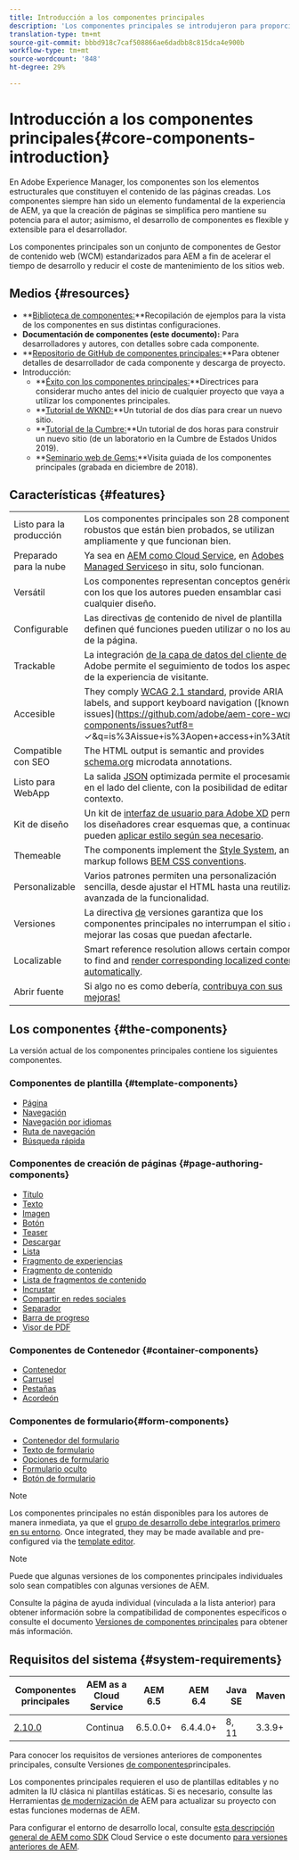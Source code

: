 ```yaml
---
title: Introducción a los componentes principales
description: 'Los componentes principales se introdujeron para proporcionar componentes básicos sólidos y ampliables, basados en las últimas tecnologías y prácticas recomendadas. '
translation-type: tm+mt
source-git-commit: bbbd918c7caf508866ae6dadbb8c815dca4e900b
workflow-type: tm+mt
source-wordcount: '848'
ht-degree: 29%

---
```



# Introducción a los componentes principales{#core-components-introduction}

En Adobe Experience Manager, los componentes son los elementos estructurales que constituyen el contenido de las páginas creadas. Los componentes siempre han sido un elemento fundamental de la experiencia de AEM, ya que la creación de páginas se simplifica pero mantiene su potencia para el autor; asimismo, el desarrollo de componentes es flexible y extensible para el desarrollador.

Los componentes principales son un conjunto de componentes de Gestor de contenido web (WCM) estandarizados para AEM a fin de acelerar el tiempo de desarrollo y reducir el coste de mantenimiento de los sitios web.

## Medios {#resources}

* **[Biblioteca de componentes:](https://www.adobe.com/go/aem_cmp_library)**Recopilación de ejemplos para la vista de los componentes en sus distintas configuraciones.
* **Documentación de componentes (este documento):** Para desarrolladores y autores, con detalles sobre cada componente.
* **[Repositorio de GitHub de componentes principales:](https://github.com/adobe/aem-core-wcm-components)**Para obtener detalles de desarrollador de cada componente y descarga de proyecto.
* Introducción:
   * **[Éxito con los componentes principales:](/help/developing/success.md)**Directrices para considerar mucho antes del inicio de cualquier proyecto que vaya a utilizar los componentes principales.
   * **[Tutorial de WKND:](https://docs.adobe.com/content/help/en/experience-manager-learn/getting-started-wknd-tutorial-develop/overview.html)**Un tutorial de dos días para crear un nuevo sitio.
   * **[Tutorial de la Cumbre:](https://expleague.azureedge.net/labs/L767/index.html)**Un tutorial de dos horas para construir un nuevo sitio (de un laboratorio en la Cumbre de Estados Unidos 2019).
   * **[Seminario web de Gems:](https://helpx.adobe.com/experience-manager/kt/eseminars/gems/AEM-Core-Components.html)**Visita guiada de los componentes principales (grabada en diciembre de 2018).

## Características {#features}

|  |  |
|---|---|
| Listo para la producción | Los componentes principales son 28 componentes robustos que están bien probados, se utilizan ampliamente y que funcionan bien. |
| Preparado para la nube | Ya sea en [AEM como Cloud Service](https://docs.adobe.com/content/help/en/experience-manager-cloud-service/landing/home.html), en [Adobes Managed Services](https://github.com/adobe/aem-project-archetype/tree/master/src/main/archetype/dispatcher.ams)o in situ, solo funcionan. |
| Versátil | Los componentes representan conceptos genéricos con los que los autores pueden ensamblar casi cualquier diseño. |
| Configurable | Las directivas [de](https://docs.adobe.com/content/help/en/experience-manager-65/developing/platform/templates/page-templates-editable.html#content-policies) contenido de nivel de plantilla definen qué funciones pueden utilizar o no los autores de la página. |
| Trackable | La integración [de la capa de datos del cliente de](/help/developing/data-layer/overview.md) Adobe permite el seguimiento de todos los aspectos de la experiencia de visitante. |
| Accesible | They comply [WCAG 2.1 standard](https://www.w3.org/TR/WCAG21/), provide ARIA labels, and support keyboard navigation ([known issues](https://github.com/adobe/aem-core-wcm-components/issues?utf8= ✓&amp;q=is%3Aissue+is%3Aopen+access+in%3Atítulo)). |
| Compatible con SEO | The HTML output is semantic and provides [schema.org](https://schema.org) microdata annotations. |
| Listo para WebApp | La salida [JSON](https://docs.adobe.com/content/help/en/experience-manager-learn/foundation/development/develop-sling-model-exporter.html) optimizada permite el procesamiento en el lado del cliente, con la posibilidad de editar [](https://docs.adobe.com/content/help/en/experience-manager-learn/sites/spa-editor/spa-editor-framework-feature-video-use.html)en contexto. |
| Kit de diseño | Un kit de [interfaz de usuario para Adobe XD](https://docs.adobe.com/content/help/en/experience-manager-learn/getting-started-wknd-tutorial-develop/assets/overview/AEM_UI-kit_Wireframe.xd) permite a los diseñadores crear esquemas que, a continuación, pueden [aplicar estilo según sea necesario](https://docs.adobe.com/content/help/en/experience-manager-learn/getting-started-wknd-tutorial-develop/assets/overview/AEM_UI-kit_WKND.xd). |
| Themeable | The components implement the [Style System](https://docs.adobe.com/content/help/en/experience-manager-65/developing/components/style-system.html), and the markup follows [BEM CSS conventions](http://getbem.com/). |
| Personalizable | Varios patrones permiten una personalización [](developing/customizing.md)sencilla, desde ajustar el HTML hasta una reutilización avanzada de la funcionalidad. |
| Versiones | La directiva [de](https://github.com/adobe/aem-core-wcm-components/wiki/Versioning-policies) versiones garantiza que los componentes principales no interrumpan el sitio al mejorar las cosas que puedan afectarle. |
| Localizable | Smart reference resolution allows certain components to find and [render corresponding localized content automatically](get-started/localization.md). |
| Abrir fuente | Si algo no es como debería, [contribuya con sus mejoras!](https://github.com/adobe/aem-core-wcm-components/blob/master/CONTRIBUTING.md) |

## Los componentes {#the-components}

La versión actual de los componentes principales contiene los siguientes componentes.

### Componentes de plantilla {#template-components}

* [Página](components/page.md)
* [Navegación](components/navigation.md)
* [Navegación por idiomas](components/language-navigation.md)
* [Ruta de navegación](components/breadcrumb.md)
* [Búsqueda rápida](components/quick-search.md)

### Componentes de creación de páginas {#page-authoring-components}

* [Título](components/title.md)
* [Texto](components/text.md)
* [Imagen](components/image.md)
* [Botón](components/button.md)
* [Teaser](components/teaser.md)
* [Descargar](components/download.md)
* [Lista](components/list.md)
* [Fragmento de experiencias](components/experience-fragment.md)
* [Fragmento de contenido](components/content-fragment-component.md)
* [Lista de fragmentos de contenido](components/content-fragment-list.md)
* [Incrustar](components/embed.md)
* [Compartir en redes sociales](components/sharing.md)
* [Separador](components/separator.md)
* [Barra de progreso](components/progress-bar.md)
* [Visor de PDF](components/pdf-viewer.md)

### Componentes de Contenedor {#container-components}

* [Contenedor](components/container.md)
* [Carrusel](components/carousel.md)
* [Pestañas](components/tabs.md)
* [Acordeón](components/accordion.md)

### Componentes de formulario{#form-components}

* [Contenedor del formulario](components/forms/form-container.md)
* [Texto de formulario](components/forms/form-text.md)
* [Opciones de formulario](components/forms/form-options.md)
* [Formulario oculto](components/forms/form-hidden.md)
* [Botón de formulario](components/forms/form-button.md)

>[!NOTE]
>
>Los componentes principales no están disponibles para los autores de manera inmediata, ya que el [grupo de desarrollo debe integrarlos primero en su entorno](get-started/using.md). Once integrated, they may be made available and pre-configured via the [template editor](https://docs.adobe.com/content/help/en/experience-manager-cloud-service/sites/authoring/features/templates.html).

>[!NOTE]
>
>Puede que algunas versiones de los componentes principales individuales solo sean compatibles con algunas versiones de AEM.
>
>Consulte la página de ayuda individual (vinculada a la lista anterior) para obtener información sobre la compatibilidad de componentes específicos o consulte el documento [Versiones de componentes principales](versions.md) para obtener más información.

## Requisitos del sistema {#system-requirements}

| Componentes principales | AEM as a Cloud Service | AEM 6.5 | AEM 6.4   | Java SE | Maven |
---------|---------|---------|---------|---------|---------
| [2.10.0](https://github.com/adobe/aem-core-wcm-components/releases/tag/core.wcm.components.reactor-2.10.0) | Continua | 6.5.0.0+ | 6.4.4.0+ | 8, 11 | 3.3.9+ |

Para conocer los requisitos de versiones anteriores de componentes principales, consulte Versiones [de componentes](versions.md)principales.

Los componentes principales requieren el uso de plantillas [](https://docs.adobe.com/content/help/en/experience-manager-learn/sites/page-authoring/template-editor-feature-video-use.html) editables y no admiten la IU clásica ni plantillas estáticas. Si es necesario, consulte las Herramientas [de modernización de](https://opensource.adobe.com/aem-modernize-tools/pages/tools.html) AEM para actualizar su proyecto con estas funciones modernas de AEM.

Para configurar el entorno de desarrollo local, consulte [esta descripción general de AEM como SDK](https://docs.adobe.com/content/help/es-ES/experience-manager-learn/cloud-service/local-development-environment-set-up/overview.html) Cloud Service o este documento [para versiones anteriores de AEM](https://docs.adobe.com/content/help/en/experience-manager-learn/foundation/development/set-up-a-local-aem-development-environment.html).
